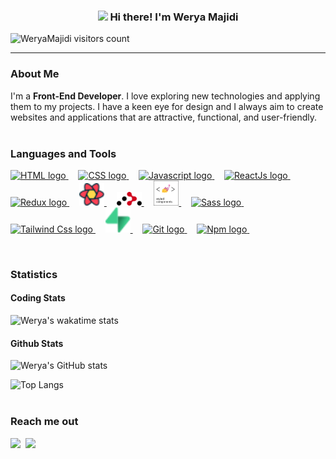 <h3 align="center"><img src = "https://raw.githubusercontent.com/MartinHeinz/MartinHeinz/master/wave.gif" width = 30px> Hi there! I'm Werya Majidi</h3>

<p align="left"> <img src="https://komarev.com/ghpvc/?username=WeryaMajidi&label=Profile%20views&color=0e75b6&style=flat" alt="WeryaMajidi visitors count" />
</p>

---

### About Me

I'm a **Front-End Developer**. I love exploring new technologies and applying them to my projects. I have a keen eye for design and I always aim to create websites and applications that are attractive, functional, and user-friendly. <br/> <br/>

### Languages and Tools

<p align='left'> <a href="https://developer.mozilla.org/en-US/docs/Web/HTML"> <img width='40' src="https://cdn.jsdelivr.net/gh/devicons/devicon/icons/html5/html5-original.svg" alt="HTML logo" /> </a>&nbsp;&nbsp;&nbsp; <a href="https://developer.mozilla.org/en-US/docs/Web/CSS"> <img width='40' src="https://cdn.jsdelivr.net/gh/devicons/devicon/icons/css3/css3-original.svg" alt="CSS logo" /> </a>&nbsp;&nbsp;&nbsp; <a href="https://developer.mozilla.org/en-US/docs/Web/JavaScript"> <img width='40' src="https://cdn.jsdelivr.net/gh/devicons/devicon/icons/javascript/javascript-original.svg" alt="Javascript logo" /> </a>&nbsp;&nbsp;&nbsp; <a href="https://react.dev/"> <img width='40' src="https://cdn.jsdelivr.net/gh/devicons/devicon/icons/react/react-original.svg" alt="ReactJs logo" /> </a>&nbsp;&nbsp;&nbsp; <a href="https://redux.js.org/"> <img width='40' src="https://cdn.jsdelivr.net/gh/devicons/devicon/icons/redux/redux-original.svg" alt="Redux logo" /> </a>&nbsp;&nbsp;&nbsp; <a href="https://tanstack.com/query/v3/"> <img width='40' src="./images/react-query-icon.svg" alt="React Query logo" /> </a>&nbsp;&nbsp;&nbsp; <a href="https://reactrouter.com/"> <img width='40' src="./images/react-router.svg" alt="React Router logo" /> </a>&nbsp;&nbsp;&nbsp; <a href="https://www.styled-components.com/"> <img width='40' src="./images/styled-components.png" alt="Styled Components logo" /> </a>&nbsp;&nbsp;&nbsp; <a href="https://sass-lang.com/"> <img width='40' src="https://cdn.jsdelivr.net/gh/devicons/devicon/icons/sass/sass-original.svg" alt="Sass logo" /> </a>&nbsp;&nbsp;&nbsp; <a href="https://tailwindcss.com/"> <img width='40' src="https://cdn.jsdelivr.net/gh/devicons/devicon/icons/tailwindcss/tailwindcss-plain.svg" alt="Tailwind Css logo" /> </a>&nbsp;&nbsp;&nbsp; <a href="https://supabase.com/"> <img width='40' src="./images/supabase-icon.svg" alt="Supabase logo" /> </a>&nbsp;&nbsp;&nbsp; <a href="https://git-scm.com/"> <img width='40' src="https://cdn.jsdelivr.net/gh/devicons/devicon/icons/git/git-original.svg" alt="Git logo" /> </a>&nbsp;&nbsp;&nbsp; <a href="https://www.npmjs.com/"> <img width='40' src="https://cdn.jsdelivr.net/gh/devicons/devicon/icons/npm/npm-original-wordmark.svg" alt="Npm logo" /> </a>&nbsp;&nbsp;&nbsp; </p>
<br/>

### Statistics

#### Coding Stats

![Werya's wakatime stats](https://github-readme-stats.vercel.app/api/wakatime?username=WeryaMajidi&theme=vue-dark)

#### Github Stats

![Werya's GitHub stats](https://github-readme-stats.vercel.app/api?username=WeryaMajidi&rank_icon=github&show_icons=true&include_all_commits=true&hide=issues&theme=vue-dark)

![Top Langs](https://github-readme-stats.vercel.app/api/top-langs/?username=WeryaMajidi&layout=donut&theme=vue-dark) <br/> <br/>

### Reach me out

<a target="_blank" href="https://www.linkedin.com/in/Werya-Majidi"><img src="https://img.shields.io/badge/-LinkedIn-0077B5?style=for-the-badge&logo=Linkedin&logoColor=white"></img></a>&nbsp; <a target="_blank" href="mailto:WeryaMajidi@gmail.com"><img src="https://img.shields.io/badge/-Gmail-D14836?style=for-the-badge&logo=Gmail&logoColor=white"></img></a>&nbsp;
